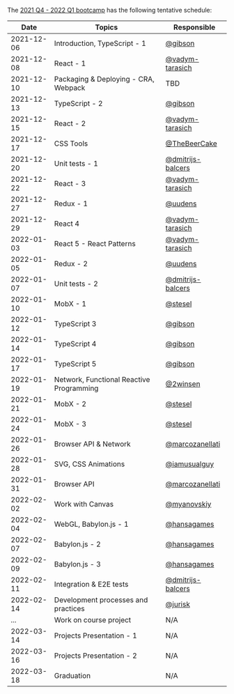 The [2021 Q4 - 2022 Q1 bootcamp](https://typescript-bootcamp.evolution.com/) has the following tentative schedule:

| Date       | Topics                                   | Responsible                          |
|------------|------------------------------------------|--------------------------------------|
| 2021-12-06 | Introduction, TypeScript - 1             | [@gibson](https://github.com/gibson)                                  |
| 2021-12-08 | React - 1                                | [@vadym-tarasich](https://github.com/vadym-tarasich)                                  |
| 2021-12-10 | Packaging & Deploying - CRA, Webpack     | TBD                                  |
| 2021-12-13 | TypeScript - 2                           | [@gibson](https://github.com/gibson)                                  |
| 2021-12-15 | React - 2                                | [@vadym-tarasich](https://github.com/vadym-tarasich)                                  |
| 2021-12-17 | CSS Tools                                | [@TheBeerCake](https://github.com/TheBeerCake)                                  |
| 2021-12-20 | Unit tests - 1                           | [@dmitrijs-balcers](https://github.com/dmitrijs-balcers)                                  |
| 2021-12-22 | React - 3                                | [@vadym-tarasich](https://github.com/vadym-tarasich)                                  |
| 2021-12-27 | Redux - 1                                | [@uudens](https://github.com/uudens)                                  |
| 2021-12-29 | React 4                                  | [@vadym-tarasich](https://github.com/vadym-tarasich)                                  |
| 2022-01-03 | React 5 - React Patterns                 | [@vadym-tarasich](https://github.com/vadym-tarasich)                                  |
| 2022-01-05 | Redux - 2                                | [@uudens](https://github.com/uudens)                                  |
| 2022-01-07 | Unit tests - 2                           | [@dmitrijs-balcers](https://github.com/dmitrijs-balcers)                                  |
| 2022-01-10 | MobX - 1                                 | [@stesel](https://github.com/stesel)                                  |
| 2022-01-12 | TypeScript 3                             | [@gibson](https://github.com/gibson)                                  |
| 2022-01-14 | TypeScript 4                             | [@gibson](https://github.com/gibson)                                  |
| 2022-01-17 | TypeScript 5                             | [@gibson](https://github.com/gibson)                                  |
| 2022-01-19 | Network, Functional Reactive Programming | [@2winsen](https://github.com/2winsen)                                  |
| 2022-01-21 | MobX - 2                                 | [@stesel](https://github.com/stesel)                                  |
| 2022-01-24 | MobX - 3                                 | [@stesel](https://github.com/stesel)                                  |
| 2022-01-26 | Browser API & Network                    | [@marcozanellati](https://github.com/marcozanellati)                                  |
| 2022-01-28 | SVG, CSS Animations                      | [@iamusualguy](https://github.com/iamusualguy)                                  |
| 2022-01-31 | Browser API                              | [@marcozanellati](https://github.com/marcozanellati)                                  |
| 2022-02-02 | Work with Canvas                         | [@myanovskiy](https://github.com/myanovskiy)   |
| 2022-02-04 | WebGL, Babylon.js - 1                    | [@hansagames](https://github.com/hansagames)                                  |
| 2022-02-07 | Babylon.js - 2                           | [@hansagames](https://github.com/hansagames)                                  |
| 2022-02-09 | Babylon.js - 3                           | [@hansagames](https://github.com/hansagames)                                  |
| 2022-02-11 | Integration & E2E tests                  | [@dmitrijs-balcers](https://github.com/dmitrijs-balcers)                                  |
| 2022-02-14 | Development processes and practices      | [@jurisk](https://github.com/jurisk) |
| ...        | Work on course project                   | N/A                                  |
| 2022-03-14 | Projects Presentation - 1                | N/A                                  |
| 2022-03-16 | Projects Presentation - 2                | N/A                                  |
| 2022-03-18 | Graduation                               | N/A                                  |
